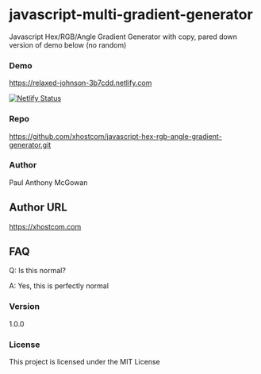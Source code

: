 # javascript-multi-gradient-generator
Javascript Hex/RGB/Angle Gradient Generator with copy, pared down version of demo below (no random)

### Demo

https://relaxed-johnson-3b7cdd.netlify.com

[![Netlify Status](https://api.netlify.com/api/v1/badges/ab5c1aa8-8e33-4b47-bc3c-bf5ef26b079d/deploy-status)](https://app.netlify.com/sites/relaxed-johnson-3b7cdd/deploys)

### Repo 

https://github.com/xhostcom/javascript-hex-rgb-angle-gradient-generator.git

### Author

Paul Anthony McGowan

## Author URL

https://xhostcom.com

## FAQ

Q: Is this normal?

A: Yes, this is perfectly normal

### Version

1.0.0

### License

This project is licensed under the MIT License
